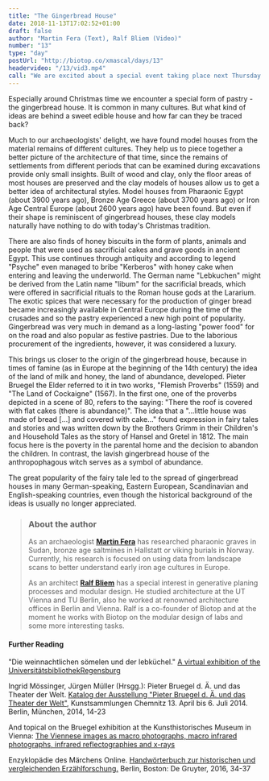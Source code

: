 ```yaml
---
title: "The Gingerbread House"
date: 2018-11-13T17:02:52+01:00
draft: false
author: "Martin Fera (Text), Ralf Bliem (Video)"
number: "13"
type: "day"
postUrl: "http://biotop.co/xmascal/days/13"
headervideo: "/13/vid3.mp4"
call: "We are excited about a special event taking place next Thursday in our office. Come by and you will have the opportunity to chat with some of us!"
---
```

Especially around Christmas time we encounter a special form of pastry - the gingerbread house. It is common in many cultures. But what kind of ideas are behind a sweet edible house and how far can they be traced back?

Much to our archaeologists' delight, we have found model houses from the material remains of different cultures. They help us to piece together a better picture of the architecture of that time, since the remains of settlements from different periods that can be examined during excavations provide only small insights. Built of wood and clay, only the floor areas of most houses are preserved and the clay models of houses allow us to get a better idea of architectural styles. Model houses from Pharaonic Egypt (about 3900 years ago), Bronze Age Greece (about 3700 years ago) or Iron Age Central Europe (about 2600 years ago) have been found. But even if their shape is reminiscent of gingerbread houses, these clay models naturally have nothing to do with today's Christmas tradition.

There are also finds of honey biscuits in the form of plants, animals and people that were used as sacrificial cakes and grave goods in ancient Egypt. This use continues through antiquity and according to legend "Psyche" even managed to bribe "Kerberos" with honey cake when entering and leaving the underworld. The German name "Lebkuchen" might be derived from the Latin name "libum" for the sacrificial breads, which were offered in sacrificial rituals to the Roman house gods at the Lararium. The exotic spices that were necessary for the production of ginger bread became increasingly available in Central Europe during the time of the crusades and so the pastry experienced a new high point of popularity. Gingerbread was very much in demand as a long-lasting "power food" for on the road and also popular as festive pastries. Due to the laborious procurement of the ingredients, however, it was considered a luxury.

This brings us closer to the origin of the gingerbread house, because in times of famine (as in Europe at the beginning of the 14th century) the idea of the land of milk and honey, the land of abundance, developed. Pieter Bruegel the Elder referred to it in two works, "Flemish Proverbs" (1559) and "The Land of Cockaigne" (1567). In the first one, one of the proverbs depicted in a scene of 80, refers to the saying: "There the roof is covered with flat cakes (there is abundance)". The idea that a "...little house was made of bread [...] and covered with cake..." found expression in fairy tales and stories and was written down by the Brothers Grimm in their Children's and Household Tales as the story of Hansel and Gretel in 1812. The main focus here is the poverty in the parental home and the decision to abandon the children. In contrast, the lavish gingerbread house of the anthropophagous witch serves as a symbol of abundance.

The great popularity of the fairy tale led to the spread of gingerbread houses in many German-speaking, Eastern European, Scandinavian and English-speaking countries, even though the historical background of the ideas is usually no longer appreciated.

> ### About the author
> As an archaeologist **[Martin Fera](http://biotop.co/en/person/martin-fera/)** has researched pharaonic graves in Sudan, bronze age saltmines in Hallstatt or viking burials in Norway. Currently, his research is focused on using data from landscape scans to better understand early iron age cultures in Europe.
>
> As an architect **[Ralf Bliem](http://biotop.co/en/person/ralf-bliem/)** has a special interest in generative planing processes and modular design. He studied architecture at the UT Vienna and TU Berlin, also he worked at renowned architecture offices in Berlin and Vienna. Ralf is a co-founder of Biotop and at the moment he works with Biotop on the modular design of labs and some more interesting tasks.

<!--more-->

#### Further Reading

"Die weinnachtlichen sömelen und der lebküchel." [A virtual exhibition of the UniversitätsbibliothekRegensburg](https://www.uni-regensburg.de/bibliothek/katharinenspital/lebkuchen/)

Ingrid Mössinger, Jürgen Müller (Hrsgg.): Pieter Bruegel d. Ä. und das Theater der Welt. [Katalog der Ausstellung "Pieter Bruegel d. Ä. und das Theater der Welt"](http://archiv.ub.uni-heidelberg.de/artdok/5289/1/Mueller_Pieter_Bruegel_d_A_und_das_Theate_der_Welt_2014.pdf), Kunstsammlungen Chemnitz 13. April bis 6. Juli 2014. Berlin, München, 2014, 14-23

And topical on the Bruegel exhibition at the Kunsthistorisches Museum in Vienna:
[The Viennese images as macro photographs, macro infrared photographs, infrared reflectographies and x-rays](http://www.insidebruegel.net/#p/v=udhome&lan=de&a=1011)

Enzyklopädie des Märchens Online. [Handwörterbuch zur historischen und vergleichenden Erzählforschung.](https://www.degruyter.com/view/db/emo) Berlin, Boston: De Gruyter, 2016, 34-37
